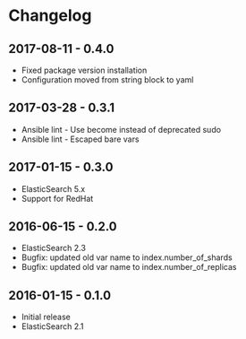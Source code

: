 # Changelog

## 2017-08-11 - 0.4.0

  - Fixed package version installation
  - Configuration moved from string block to yaml

## 2017-03-28 - 0.3.1

  - Ansible lint - Use become instead of deprecated sudo
  - Ansible lint - Escaped bare vars

## 2017-01-15 - 0.3.0

  - ElasticSearch 5.x
  - Support for RedHat

## 2016-06-15 - 0.2.0

  - ElasticSearch 2.3
  - Bugfix: updated old var name to index.number_of_shards
  - Bugfix: updated old var name to index.number_of_replicas

## 2016-01-15 - 0.1.0

  - Initial release
  - ElasticSearch 2.1
